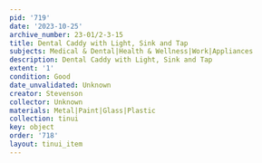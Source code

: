 ```yaml
---
pid: '719'
date: '2023-10-25'
archive_number: 23-01/2-3-15
title: Dental Caddy with Light, Sink and Tap
subjects: Medical & Dental|Health & Wellness|Work|Appliances
description: Dental Caddy with Light, Sink and Tap
extent: '1'
condition: Good
date_unvalidated: Unknown
creator: Stevenson
collector: Unknown
materials: Metal|Paint|Glass|Plastic
collection: tinui
key: object
order: '718'
layout: tinui_item
---
```

